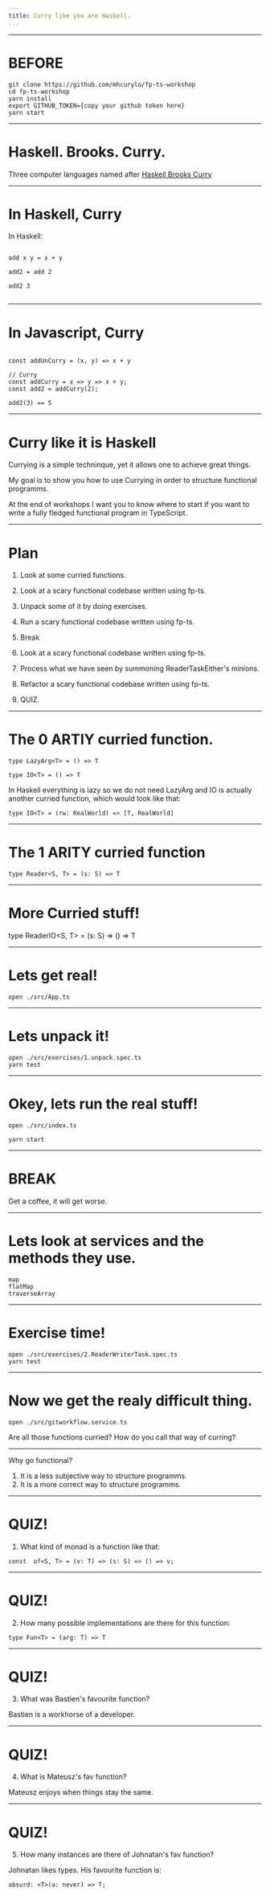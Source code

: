```yaml
---
title: Curry like you are Haskell.
...
```


---

# BEFORE

```
git clone https://github.com/mhcurylo/fp-ts-workshop
cd fp-ts-workshop
yarn install
export GITHUB_TOKEN={copy your github token here}
yarn start
```

---

# Haskell. Brooks. Curry.

Three computer languages named after [Haskell Brooks Curry](https://wiki.haskell.org/wikiupload/8/86/HaskellBCurry.jpg)

---

# In Haskell, Curry

In Haskell:

```

add x y = x + y

add2 = add 2

add2 3


```

---

# In Javascript, Curry

```

const addUnCurry = (x, y) => x + y

// Curry
const addCurry = x => y => x + y;
const add2 = addCurry(2);

add2(3) == 5

```
---

# Curry like it is Haskell

Currying is a simple techninque, yet it allows one to achieve great things.

My goal is to show you how to use Currying in order to structure functional programms.

At the end of workshops I want you to know where to start if you want to write a fully fledged functional program in TypeScript.

---

# Plan

1. Look at some curried functions.

2. Look at a scary functional codebase written using fp-ts.

3. Unpack some of it by doing exercises.

4. Run a scary functional codebase written using fp-ts.

5. Break

6. Look at a scary functional codebase written using fp-ts.

7. Process what we have seen by summoning ReaderTaskEither's minions.

8. Refactor a scary functional codebase written using fp-ts.

9. QUIZ.

---

# The 0 ARTIY curried function.

```
type LazyArg<T> = () => T

type IO<T> = () => T

```

In Haskell everything is lazy so we do not need LazyArg and IO is actually another curried function, which would look like that:

```
type IO<T> = (rw: RealWorld) => [T, RealWorld]

```

---

# The 1 ARITY curried function

```
type Reader<S, T> = (s: S) => T

```

---

# More Curried stuff!

type ReaderIO<S, T> = (s: S) => () => T


---

# Lets get real!

```
open ./src/App.ts

```

---

# Lets unpack it!


```
open ./src/exercises/1.unpack.spec.ts
yarn test

```

---

# Okey, lets run the real stuff!

```
open ./src/index.ts

yarn start
```

---

# BREAK

Get a coffee, it will get worse.

---

# Lets look at services and the methods they use.

```
map
flatMap
traverseArray

```
---

# Exercise time!

```
open ./src/exercises/2.ReaderWriterTask.spec.ts
yarn test

```

---

# Now we get the realy difficult thing.

```
open ./src/gitworkflow.service.ts

```

Are all those functions curried?
How do you call that way of curring?

---

Why go functional?

1. It is a less subjective way to structure programms.
2. It is a more correct way to structure programms.

---

# QUIZ!

1. What kind of monad is a function like that:

```
const  of<S, T> = (v: T) => (s: S) => () => v;

```
---

# QUIZ!

2. How many possible implementations are there for this function:

```
type Fun<T> = (arg: T) => T

```
---

# QUIZ!

3. What was Bastien's favourite function?

Bastien is a workhorse of a developer.

---

# QUIZ!

4. What is Mateusz's fav function?

Mateusz enjoys when things stay the same.

---

# QUIZ!

5. How many instances are there of Johnatan's fav function?

Johnatan likes types.
His favourite function is:

```
absurd: <T>(a: never) => T;

```
